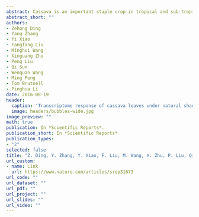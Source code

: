 ```yaml
---
abstract: Cassava is an important staple crop in tropical and sub-tropical areas. As a common farming practice, cassava is usually cultivated intercropping with other crops and subjected to various degrees of shading, which causes reduced productivity. Herein, a comparative transcriptomic analysis was performed on a series of developmental cassava leaves under both full sunlight and natural shade conditions. Gene expression profiles of these two conditions exhibited similar developmental transitions, e.g. genes related to cell wall and basic cellular metabolism were highly expressed in immature leaves, genes involved in lipid metabolism and tetrapyrrole synthesis were highly expressed during the transition stages, and genes related to photosynthesis and carbohydrates metabolism were highly expressed in mature leaves. Compared with the control, shade significantly induced the expression of genes involved in light reaction of photosynthesis, light signaling and DNA synthesis/chromatin structure; however, the genes related to anthocyanins biosynthesis, heat shock, calvin cycle, glycolysis, TCA cycle, mitochondrial electron transport, and starch and sucrose metabolisms were dramatically depressed. Moreover, the shade also influenced the expression of hormone-related genes and transcriptional factors. The findings would improve our understanding of molecular mechanisms of shade response, and shed light on pathways associated with shade-avoidance syndrome for cassava improvement.
abstract_short: ""
authors:
- Zehong Ding
- Yang Zhang
- Yi Xiao
- Fangfang Liu
- Minghui Wang
- Xinguang Zhu
- Peng Liu
- Qi Sun
- Wenquan Wang
- Ming Peng
- Tom Brutnell
- Pinghua Li
date: 2016-08-19
header:
  caption: 'Transcriptome response of cassava leaves under natural shade'
  image: headers/bubbles-wide.jpg
image_preview: ""
math: true
publication: In *Scientific Reports*.
publication_short: In *Scientific Reports*
publication_types:
- "2"
selected: false
title: "Z. Ding, Y. Zhang, Y. Xiao, F. Liu, M. Wang, X. Zhu, P. Liu, Qi Sun, W. Wang, M. Peng, T. Brutnell, and P. Li (2016). Transcriptome response of cassava leaves under natural shade. Scientific Reports, 6:31673."
url_custom:
- name: Link
  url: https://www.nature.com/articles/srep31673
url_code: ""
url_dataset: ""
url_pdf: ""
url_project: ""
url_slides: ""
url_video: ""
---
```

